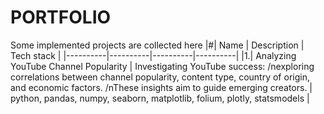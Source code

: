 # PORTFOLIO
Some implemented projects are collected here
|#| Name | Description | Tech stack |
|----------|----------|----------|----------|
|1.| Analyzing YouTube Channel Popularity | Investigating YouTube success: /nexploring correlations between channel popularity, content type, country of origin, and economic factors. /nThese insights aim to guide emerging creators. | python, pandas, numpy, seaborn, matplotlib, folium, plotly, statsmodels |

